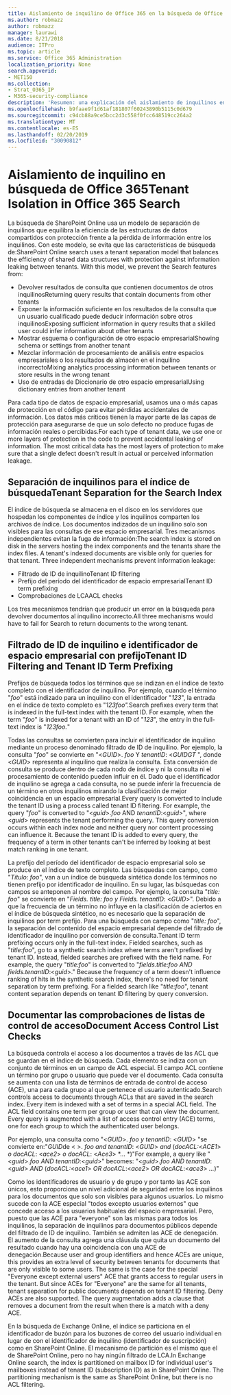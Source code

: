 ```yaml
---
title: Aislamiento de inquilino de Office 365 en la búsqueda de Office 365
ms.author: robmazz
author: robmazz
manager: laurawi
ms.date: 8/21/2018
audience: ITPro
ms.topic: article
ms.service: Office 365 Administration
localization_priority: None
search.appverid:
- MET150
ms.collection:
- Strat_O365_IP
- M365-security-compliance
description: 'Resumen: una explicación del aislamiento de inquilinos en Office 365 Search.'
ms.openlocfilehash: b9faae9f1d61af181807f60243890b5115c0d679
ms.sourcegitcommit: c94cb88a9ce5bcc2d3c558f0fcc648519cc264a2
ms.translationtype: MT
ms.contentlocale: es-ES
ms.lasthandoff: 02/20/2019
ms.locfileid: "30090812"
---
```

# <a name="tenant-isolation-in-office-365-search"></a><span data-ttu-id="8a56e-103">Aislamiento de inquilino en búsqueda de Office 365</span><span class="sxs-lookup"><span data-stu-id="8a56e-103">Tenant Isolation in Office 365 Search</span></span>
<span data-ttu-id="8a56e-p101">La búsqueda de SharePoint Online usa un modelo de separación de inquilinos que equilibra la eficiencia de las estructuras de datos compartidos con protección frente a la pérdida de información entre los inquilinos. Con este modelo, se evita que las características de búsqueda de:</span><span class="sxs-lookup"><span data-stu-id="8a56e-p101">SharePoint Online search uses a tenant separation model that balances the efficiency of shared data structures with protection against information leaking between tenants. With this model, we prevent the Search features from:</span></span>
- <span data-ttu-id="8a56e-106">Devolver resultados de consulta que contienen documentos de otros inquilinos</span><span class="sxs-lookup"><span data-stu-id="8a56e-106">Returning query results that contain documents from other tenants</span></span>
- <span data-ttu-id="8a56e-107">Exponer la información suficiente en los resultados de la consulta que un usuario cualificado puede deducir información sobre otros inquilinos</span><span class="sxs-lookup"><span data-stu-id="8a56e-107">Exposing sufficient information in query results that a skilled user could infer information about other tenants</span></span>
- <span data-ttu-id="8a56e-108">Mostrar esquema o configuración de otro espacio empresarial</span><span class="sxs-lookup"><span data-stu-id="8a56e-108">Showing schema or settings from another tenant</span></span>
- <span data-ttu-id="8a56e-109">Mezclar información de procesamiento de análisis entre espacios empresariales o los resultados de almacén en el inquilino incorrecto</span><span class="sxs-lookup"><span data-stu-id="8a56e-109">Mixing analytics processing information between tenants or store results in the wrong tenant</span></span>
- <span data-ttu-id="8a56e-110">Uso de entradas de Diccionario de otro espacio empresarial</span><span class="sxs-lookup"><span data-stu-id="8a56e-110">Using dictionary entries from another tenant</span></span>

<span data-ttu-id="8a56e-p102">Para cada tipo de datos de espacio empresarial, usamos una o más capas de protección en el código para evitar pérdidas accidentales de información. Los datos más críticos tienen la mayor parte de las capas de protección para asegurarse de que un solo defecto no produce fugas de información reales o percibidas.</span><span class="sxs-lookup"><span data-stu-id="8a56e-p102">For each type of tenant data, we use one or more layers of protection in the code to prevent accidental leaking of information. The most critical data has the most layers of protection to make sure that a single defect doesn't result in actual or perceived information leakage.</span></span>

## <a name="tenant-separation-for-the-search-index"></a><span data-ttu-id="8a56e-113">Separación de inquilinos para el índice de búsqueda</span><span class="sxs-lookup"><span data-stu-id="8a56e-113">Tenant Separation for the Search Index</span></span>
<span data-ttu-id="8a56e-p103">El índice de búsqueda se almacena en el disco en los servidores que hospedan los componentes de índice y los inquilinos comparten los archivos de índice. Los documentos indizados de un inquilino solo son visibles para las consultas de ese espacio empresarial. Tres mecanismos independientes evitan la fuga de información:</span><span class="sxs-lookup"><span data-stu-id="8a56e-p103">The search index is stored on disk in the servers hosting the index components and the tenants share the index files. A tenant's indexed documents are visible only for queries for that tenant. Three independent mechanisms prevent information leakage:</span></span>
- <span data-ttu-id="8a56e-117">Filtrado de ID de inquilino</span><span class="sxs-lookup"><span data-stu-id="8a56e-117">Tenant ID filtering</span></span>
- <span data-ttu-id="8a56e-118">Prefijo del período del identificador de espacio empresarial</span><span class="sxs-lookup"><span data-stu-id="8a56e-118">Tenant ID term prefixing</span></span>
- <span data-ttu-id="8a56e-119">Comprobaciones de LCA</span><span class="sxs-lookup"><span data-stu-id="8a56e-119">ACL checks</span></span>

<span data-ttu-id="8a56e-120">Los tres mecanismos tendrían que producir un error en la búsqueda para devolver documentos al inquilino incorrecto.</span><span class="sxs-lookup"><span data-stu-id="8a56e-120">All three mechanisms would have to fail for Search to return documents to the wrong tenant.</span></span>

## <a name="tenant-id-filtering-and-tenant-id-term-prefixing"></a><span data-ttu-id="8a56e-121">Filtrado de ID de inquilino e identificador de espacio empresarial con prefijo</span><span class="sxs-lookup"><span data-stu-id="8a56e-121">Tenant ID Filtering and Tenant ID Term Prefixing</span></span>
<span data-ttu-id="8a56e-p104">Prefijos de búsqueda todos los términos que se indizan en el índice de texto completo con el identificador de inquilino. Por ejemplo, cuando el término "*foo*" está indizado para un inquilino con el identificador "*123*", la entrada en el índice de texto completo es "*123foo".*</span><span class="sxs-lookup"><span data-stu-id="8a56e-p104">Search prefixes every term that is indexed in the full-text index with the tenant ID. For example, when the term "*foo*" is indexed for a tenant with an ID of "*123*", the entry in the full-text index is "*123foo.*"</span></span>

<span data-ttu-id="8a56e-p105">Todas las consultas se convierten para incluir el identificador de inquilino mediante un proceso denominado filtrado de ID de inquilino. Por ejemplo, la consulta "*foo*" se convierte en "<*GUID*>. *foo* Y *tenantID*: <*GUID*_GT_ ", donde <*GUID*> representa al inquilino que realiza la consulta. Esta conversión de consulta se produce dentro de cada nodo de índice y ni la consulta ni el procesamiento de contenido pueden influir en él. Dado que el identificador de inquilino se agrega a cada consulta, no se puede inferir la frecuencia de un término en otros inquilinos mirando la clasificación de mejor coincidencia en un espacio empresarial.</span><span class="sxs-lookup"><span data-stu-id="8a56e-p105">Every query is converted to include the tenant ID using a process called tenant ID filtering. For example, the query "*foo*" is converted to "<*guid*>.*foo* AND *tenantID*:<*guid*>", where <*guid*> represents the tenant performing the query. This query conversion occurs within each index node and neither query nor content processing can influence it. Because the tenant ID is added to every query, the frequency of a term in other tenants can't be inferred by looking at best match ranking in one tenant.</span></span>

<span data-ttu-id="8a56e-p106">La prefijo del período del identificador de espacio empresarial solo se produce en el índice de texto completo. Las búsquedas con campo, como "*Título: foo*", van a un índice de búsqueda sintética donde los términos no tienen prefijo por identificador de inquilino. En su lugar, las búsquedas con campos se anteponen al nombre del campo. Por ejemplo, la consulta "*title: foo*" se convierte en "*Fields. title: foo y Fields. tenantID*: <*GUID*>". Debido a que la frecuencia de un término no influye en la clasificación de aciertos en el índice de búsqueda sintético, no es necesario que la separación de inquilinos por term prefijo. Para una búsqueda con campo como "*title: foo*", la separación del contenido del espacio empresarial depende del filtrado de identificador de inquilino por conversión de consulta.</span><span class="sxs-lookup"><span data-stu-id="8a56e-p106">Tenant ID term prefixing occurs only in the full-text index. Fielded searches, such as "*title:foo*", go to a synthetic search index where terms aren't prefixed by tenant ID. Instead, fielded searches are prefixed with the field name. For example, the query "*title:foo*" is converted to "*fields.title:foo AND fields.tenantID*:<*guid*>." Because the frequency of a term doesn't influence ranking of hits in the synthetic search index, there's no need for tenant separation by term prefixing. For a fielded search like "*title:foo*", tenant content separation depends on tenant ID filtering by query conversion.</span></span>

## <a name="document-access-control-list-checks"></a><span data-ttu-id="8a56e-134">Documentar las comprobaciones de listas de control de acceso</span><span class="sxs-lookup"><span data-stu-id="8a56e-134">Document Access Control List Checks</span></span>
<span data-ttu-id="8a56e-p107">La búsqueda controla el acceso a los documentos a través de las ACL que se guardan en el índice de búsqueda. Cada elemento se indiza con un conjunto de términos en un campo de ACL especial. El campo ACL contiene un término por grupo o usuario que puede ver el documento. Cada consulta se aumenta con una lista de términos de entrada de control de acceso (ACE), una para cada grupo al que pertenece el usuario autenticado.</span><span class="sxs-lookup"><span data-stu-id="8a56e-p107">Search controls access to documents through ACLs that are saved in the search index. Every item is indexed with a set of terms in a special ACL field. The ACL field contains one term per group or user that can view the document. Every query is augmented with a list of access control entry (ACE) terms, one for each group to which the authenticated user belongs.</span></span>

<span data-ttu-id="8a56e-139">Por ejemplo, una consulta como "<*GUID*>. *foo y tenantID*: <*GUID*> "se convierte en:"*GUID*de < >. *foo and tenantID*: <*GUID*> *and* (*docACL:*<*ACE1*> *o docACL*: <*ace2*> *o docACL*: <*Ace3*> \*... \*)"</span><span class="sxs-lookup"><span data-stu-id="8a56e-139">For example, a query like "<*guid*>.*foo AND tenantID*:<*guid*>" becomes: "<*guid*>.*foo AND tenantID*:<*guid*> *AND* (*docACL:*<*ace1*> *OR docACL*:<*ace2*> *OR docACL*:<*ace3*> *...*)"</span></span>

<span data-ttu-id="8a56e-p108">Como los identificadores de usuario y de grupo y por tanto las ACE son únicos, esto proporciona un nivel adicional de seguridad entre los inquilinos para los documentos que solo son visibles para algunos usuarios. Lo mismo sucede con la ACE especial "todos excepto usuarios externos" que concede acceso a los usuarios habituales del espacio empresarial. Pero, puesto que las ACE para "everyone" son las mismas para todos los inquilinos, la separación de inquilinos para documentos públicos depende del filtrado de ID de inquilino. También se admiten las ACE de denegación. El aumento de la consulta agrega una cláusula que quita un documento del resultado cuando hay una coincidencia con una ACE de denegación.</span><span class="sxs-lookup"><span data-stu-id="8a56e-p108">Because user and group identifiers and hence ACEs are unique, this provides an extra level of security between tenants for documents that are only visible to some users. The same is the case for the special "Everyone except external users" ACE that grants access to regular users in the tenant. But since ACEs for "Everyone" are the same for all tenants, tenant separation for public documents depends on tenant ID filtering. Deny ACEs are also supported. The query augmentation adds a clause that removes a document from the result when there is a match with a deny ACE.</span></span>

<span data-ttu-id="8a56e-p109">En la búsqueda de Exchange Online, el índice se particiona en el identificador de buzón para los buzones de correo del usuario individual en lugar de con el identificador de inquilino (identificador de suscripción) como en SharePoint Online. El mecanismo de partición es el mismo que el de SharePoint Online, pero no hay ningún filtrado de LCA.</span><span class="sxs-lookup"><span data-stu-id="8a56e-p109">In Exchange Online search, the index is partitioned on mailbox ID for individual user's mailboxes instead of tenant ID (subscription ID) as in SharePoint Online. The partitioning mechanism is the same as SharePoint Online, but there is no ACL filtering.</span></span>
